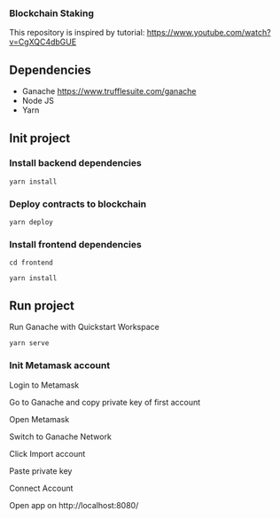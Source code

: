 ### Blockchain Staking

This repository is inspired by tutorial:
https://www.youtube.com/watch?v=CgXQC4dbGUE

## Dependencies

- Ganache https://www.trufflesuite.com/ganache
- Node JS
- Yarn

## Init project

### Install backend dependencies

```yarn install```

### Deploy contracts to blockchain

```yarn deploy```

### Install frontend dependencies

```cd frontend```

```yarn install```

## Run project

Run Ganache with Quickstart Workspace

```yarn serve```

### Init Metamask account

Login to Metamask

Go to Ganache and copy private key of first account

Open Metamask

Switch to Ganache Network

Click Import account

Paste private key

Connect Account

Open app on http://localhost:8080/